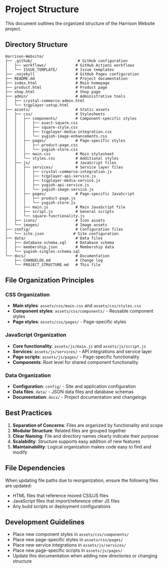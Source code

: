# Project Structure

This document outlines the organized structure of the Harrison Website project.

## Directory Structure

```
Harrison-Website/
├── .github/                    # GitHub configuration
│   ├── workflows/             # GitHub Actions workflows
│   └── ISSUE_TEMPLATE/        # Issue templates
├── .nojekyll                  # GitHub Pages configuration
├── README.md                  # Project documentation
├── index.html                 # Main homepage
├── product.html               # Product page
├── shop.html                  # Shop page
├── admin/                     # Administrative tools
│   ├── crystal-commerce-admin.html
│   └── tcgplayer-setup.html
├── assets/                    # Static assets
│   ├── css/                   # Stylesheets
│   │   ├── components/        # Component-specific styles
│   │   │   ├── exact-square.css
│   │   │   ├── square-style.css
│   │   │   ├── tcgplayer-media-integration.css
│   │   │   └── yugioh-image-enhancements.css
│   │   ├── pages/             # Page-specific styles
│   │   │   ├── product-page.css
│   │   │   └── yugioh-store.css
│   │   ├── main.css           # Main stylesheet
│   │   └── styles.css         # Additional styles
│   ├── js/                    # JavaScript files
│   │   ├── services/          # Service layer files
│   │   │   ├── crystal-commerce-integration.js
│   │   │   ├── tcgplayer-api-service.js
│   │   │   ├── tcgplayer-media-service.js
│   │   │   ├── yugioh-api-service.js
│   │   │   └── yugioh-image-service.js
│   │   ├── pages/             # Page-specific JavaScript
│   │   │   ├── product-page.js
│   │   │   └── yugioh-store.js
│   │   ├── main.js            # Main JavaScript file
│   │   ├── script.js          # General scripts
│   │   └── square-functionality.js
│   ├── icons/                 # Icon assets
│   └── images/                # Image assets
├── config/                    # Configuration files
│   └── site.json             # Site configuration
├── data/                      # Data files
│   ├── database-schema.sql    # Database schema
│   ├── membership.json        # Membership data
│   └── yugioh-singles-schema.sql
└── docs/                      # Documentation
    ├── CHANGELOG.md           # Change log
    └── PROJECT_STRUCTURE.md   # This file
```

## File Organization Principles

### CSS Organization
- **Main styles**: `assets/css/main.css` and `assets/css/styles.css`
- **Component styles**: `assets/css/components/` - Reusable component styles
- **Page styles**: `assets/css/pages/` - Page-specific styles

### JavaScript Organization
- **Core functionality**: `assets/js/main.js` and `assets/js/script.js`
- **Services**: `assets/js/services/` - API integrations and service layer
- **Page scripts**: `assets/js/pages/` - Page-specific functionality
- **Components**: Root level for shared component functionality

### Data Organization
- **Configuration**: `config/` - Site and application configuration
- **Data files**: `data/` - JSON data files and database schemas
- **Documentation**: `docs/` - Project documentation and changelogs

## Best Practices

1. **Separation of Concerns**: Files are organized by functionality and scope
2. **Modular Structure**: Related files are grouped together
3. **Clear Naming**: File and directory names clearly indicate their purpose
4. **Scalability**: Structure supports easy addition of new features
5. **Maintainability**: Logical organization makes code easy to find and modify

## File Dependencies

When updating file paths due to reorganization, ensure the following files are updated:
- HTML files that reference moved CSS/JS files
- JavaScript files that import/reference other JS files
- Any build scripts or deployment configurations

## Development Guidelines

- Place new component styles in `assets/css/components/`
- Place new page-specific styles in `assets/css/pages/`
- Place new service integrations in `assets/js/services/`
- Place new page-specific scripts in `assets/js/pages/`
- Update this documentation when adding new directories or changing structure
